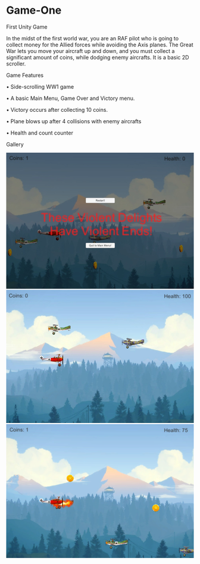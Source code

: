 # Game-One
First Unity Game

In the midst of the first world war, you are an RAF pilot who is going to collect money for the Allied forces while avoiding the Axis planes.
The Great War lets you move your aircraft up and down, and you must collect a significant amount of coins, while dodging enemy aircrafts. It is a basic 2D scroller.

Game Features

•	Side-scrolling WW1 game

•	A basic Main Menu, Game Over and Victory menu.

•	Victory occurs after collecting 10 coins.

•	Plane blows up after 4 collisions with enemy aircrafts 

•	Health and count counter

Gallery

![alt text](https://github.com/nishchalnigam/Game-One/blob/master/Gallery/GameOver.png) 
![alt text](https://github.com/nishchalnigam/Game-One/blob/master/Gallery/One.png)
![alt text](https://github.com/nishchalnigam/Game-One/blob/master/Gallery/Two.png)
